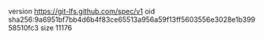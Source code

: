 version https://git-lfs.github.com/spec/v1
oid sha256:9a6951bf7bb4d6b4f83ce65513a956a59f13ff5603556e3028e1b39958510fc3
size 11176
